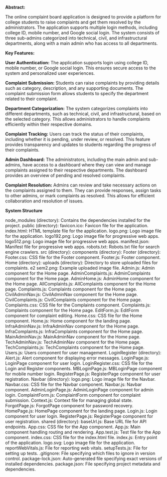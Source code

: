 **Abstract:**

The online complaint board application is designed to provide a platform for college students to raise complaints and get them resolved by the administrators. The application supports multiple login methods, including college ID, mobile number, and Google social login. The system consists of three sub-admins categorized into technical, civil, and infrastructural departments, along with a main admin who has access to all departments.


**Key Features:**

**User Authentication:** The application supports login using college ID, mobile number, or Google social login. This ensures secure access to the system and personalized user experiences.

**Complaint Submission:** Students can raise complaints by providing details such as category, description, and any supporting documents. The complaint submission form allows students to specify the department related to their complaint.

**Department Categorization:** The system categorizes complaints into different departments, such as technical, civil, and infrastructural, based on the selected category. This allows administrators to handle complaints efficiently within their respective domains.

**Complaint Tracking:** Users can track the status of their complaints, including whether it is pending, under review, or resolved. This feature provides transparency and updates to students regarding the progress of their complaints.

**Admin Dashboard:** The administrators, including the main admin and sub-admins, have access to a dashboard where they can view and manage complaints assigned to their respective departments. The dashboard provides an overview of pending and resolved complaints.

**Complaint Resolution:** Admins can review and take necessary actions on the complaints assigned to them. They can provide responses, assign tasks to other admins, or mark complaints as resolved. This allows for efficient collaboration and resolution of issues.



**System Structure**

node_modules (directory): Contains the dependencies installed for the project.
public (directory):
  favicon.ico: Favicon file for the application.
  index.html: HTML template file for the application.
  logo.png: Logo image file for the application.
  logo192.png: Logo image file for progressive web apps.
  logo512.png: Logo image file for progressive web apps.
  manifest.json: Manifest file for progressive web apps.
  robots.txt: Robots.txt file for search engine crawlers.
src (directory):
  components (directory):
    Footer (directory):
      Footer.css: CSS file for the Footer component.
      Footer.js: Footer component.
    Home (directory):
      uploads (directory): Directory to store uploaded files for complaints.
      e2 sem2.png: Example uploaded image file.
      Admin.js: Admin component for the Home page.
      AdminComplaints.js: AdminComplaints component for the Home page.
      AdminHome.js: AdminHome component for the Home page.
      AllComplaints.js: AllComplaints component for the Home page.
      Complaints.js: Complaints component for the Home page.
      CivilAdminNav.js: CivilAdminNav component for the Home page.
      CivilComplaints.js: CivilComplaints component for the Home page.
      Complaints.css: CSS file for the Complaints component.
      Complaints.js: Complaints component for the Home page.
      EditForm.js: EditForm component for complaint editing.
      Home.css: CSS file for the Home component.
      Home.js: Home component for the landing page.
      InfraAdminNav.js: InfraAdminNav component for the Home page.
      InfraComplaints.js: InfraComplaints component for the Home page.
      MainAdminNav.js: MainAdminNav component for the Home page.
      TechAdminNav.js: TechAdminNav component for the Home page.
      TechComplaints.js: TechComplaints component for the Home page.
      Users.js: Users component for user management.
    LoginRegister (directory):
      Alert.js: Alert component for displaying error messages.
      LoginPage.js: LoginPage component for user login.
      LoginRegister.css: CSS file for the Login and Register components.
      MBLoginPage.js: MBLoginPage component for mobile number login.
      RegisterPage.js: RegisterPage component for user registration.
    Navbar (directory):
      logo.png: Logo image file for the Navbar.
      Navbar.css: CSS file for the Navbar component.
      Navbar.js: Navbar component.
      AdminLoginPage.js: AdminLoginPage component for admin login.
      ComplaintForm.js: ComplaintForm component for complaint submission.
      Context.js: Context file for managing global state.
      ForgotPage.js: ForgotPage component for password recovery.
      HomePage.js: HomePage component for the landing page.
      Login.js: Login component for user login.
      RegisterPage.js: RegisterPage component for user registration.
    shared (directory):
      baseUrl.js: Base URL file for API endpoints.
      App.css: CSS file for the App component.
      App.js: Main component handling routing and rendering.
      App.test.js: Test file for the App component.
      index.css: CSS file for the index.html file.
      index.js: Entry point of the application.
      logo.svg: Logo image file for the application.
      reportWebVitals.js: File for reporting web vitals.
      setupTests.js: File for setting up tests.
.gitignore: File specifying which files to ignore in version control.
package-lock.json: Auto-generated file specifying exact versions of installed dependencies.
package.json: File specifying project metadata and dependencies.
